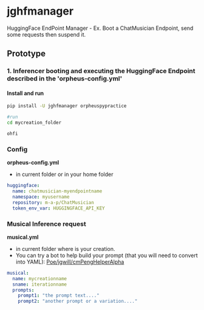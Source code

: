# jghfmanager
HuggingFace EndPoint Manager - Ex. Boot a ChatMusician Endpoint, send some requests then suspend it.

## Prototype

### 1. Inferencer booting and executing the HuggingFace Endpoint described in the 'orpheus-config.yml'

#### Install and run

```sh
pip install -U jghfmanager orpheuspypractice

#run 
cd mycreation_folder

ohfi
```


### Config

**orpheus-config.yml**

* in current folder or in your home folder

```yml
huggingface:
  name: chatmusician-myendpointname
  namespace: myusername
  repository: m-a-p/ChatMusician
  token_env_var: HUGGINGFACE_API_KEY
```

### Musical Inference request

**musical.yml**

* in current folder where is your creation.
* You can try a bot to help build your prompt (that you will need to convert into YAML): [Poe/jgwill/cmPengHelperAlpha](https://poe.com/cmPengHelperAlpha)

```yml
musical:
  name: mycreationname
  sname: iterationname
  prompts:
    prompt1: "the prompt text...."
    prompt2: "another prompt or a variation...."
```

